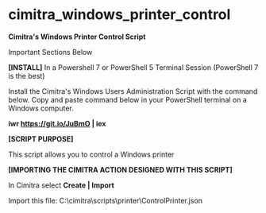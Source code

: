 # cimitra_windows_printer_control
**Cimitra's Windows Printer Control Script**

Important Sections Below

**[INSTALL]**
In a Powershell 7 or PowerShell 5 Terminal Session (PowerShell 7 is the best)

Install the Cimitra's Windows Users Administration Script with the command below. Copy and paste command below in your PowerShell terminal on a Windows computer. 

**iwr https://git.io/JuBmO | iex**

**[SCRIPT PURPOSE]**

This script allows you to control a Windows printer

**[IMPORTING THE CIMITRA ACTION DESIGNED WITH THIS SCRIPT]**

In Cimitra select **Create | Import**

Import this file: C:\cimitra\scripts\printer\ControlPrinter.json



